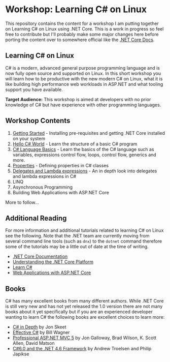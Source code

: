 # Workshop: Learning C# on Linux

This repository contains the content for a workshop I am putting together
on Learning C# on Linux using .NET Core.  This is a work in progress 
so feel free to contribute but I'll probably make some major
changes here before porting the content over to somewhere official like
the [.NET Core Docs](https://github.com/dotnet/core-docs).

## Learning C# on Linux
C# is a modern, advanced general purpose programming language and is now fully open source and supported on Linux.
In this short workshop you will learn how to be productive with the new modern C# on Linux,
what it is like building high performance web workloads in ASP.NET and what tooling support you have available.

**Target Audience:** This workshop is aimed at developers with no prior knowledge of C#
but have experience with other programming languages.

## Workshop Contents

 1. [Getting Started](001-Getting-Started/) - Installing pre-requisites and getting .NET Core installed on your system
 2. [Hello C# World](002-Hello-CSharp/) - Learn the structure of a basic C# program
 3. [C# Language Basics](003-Language-Basics/) - Learn the basics of the C# language such as variables, expressions
    control flow, loops, control flow, generics and more.
 4. [Properties](004-Properties/) - Defining properties in C# classes
 5. [Delegates and Lambda expressions](005-Lambdas/) - An in depth look into delegates and lambda expressions in C#
 6. LINQ
 7. Asynchronous Programming
 8. Building Web Applications with ASP.NET Core
 
More to follow...

## Additional Reading
For more information and additional tutorials related to learning C# on Linux see the following. Note that the
.NET team are currently moving from several command line tools (such as `dnx`) to the `dotnet` command
therefore some of the tutorials may be a little out of date at the time of writing.
 - [.NET Core Documentation](http://dotnet.github.io/docs/index.html)
 - [Understanding the .NET Core Platform](http://dotnet.github.io/docs/concepts/primer.html)
 - [Learn C#](http://dotnet.github.io/docs/languages/csharp/index.html)
 - [Web Applications with ASP.NET Core](http://docs.asp.net/en/latest/index.html)

## Books
C# has many excellent books from many different authors.  While .NET Core is still very new and has not yet
released the 1.0 version there are not many books about it yet specifically but if you are an 
experienced developer wanting to learn C# the following books are excellent choices to learn more:
 - [C# in Depth](http://amzn.to/1PUBo8A) by Jon Skeet
 - [Effective C#](http://amzn.to/1UK88zq) by Bill Wagner
 - [Professional ASP.NET MVC 5](http://amzn.to/1o6bh20) by Jon Galloway, Brad Wilson, K. Scott Allen, David Matson
 - [C#6.0 and the .NET 4.6 Framework](http://amzn.to/1PUC8uh) by Andrew Troelsen and Philip Japikse

